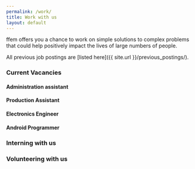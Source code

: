 ```yaml
---
permalink: /work/
title: Work with us
layout: default
---
```


ffem offers you a chance to work on simple solutions to complex problems that could help positively impact the lives of large numbers of people.

All previous job postings are [listed here]({{ site.url }}/previous_postings/).

### Current Vacancies
#### Administration assistant


#### Production Assistant


#### Electronics Engineer


#### Android Programmer



### Interning with us


### Volunteering with us
